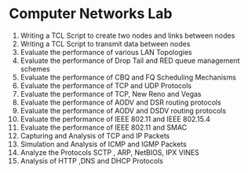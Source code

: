 # Computer Networks Lab
1. Writing a TCL Script to create two nodes and links between nodes
2. Writing a TCL Script to transmit data between nodes
3. Evaluate the performance of various LAN Topologies
4. Evaluate the performance of Drop Tail and RED queue management schemes
5. Evaluate the performance of CBQ and FQ Scheduling Mechanisms
6. Evaluate the performance of TCP and UDP Protocols
7. Evaluate the performance of TCP, New Reno and Vegas
8. Evaluate the performance of AODV and DSR routing protocols
9. Evaluate the performance of AODV and DSDV routing protocols
10. Evaluate the performance of IEEE 802.11 and IEEE 802.15.4
11. Evaluate the performance of IEEE 802.11 and SMAC
12. Capturing and Analysis of TCP and IP Packets
13. Simulation and Analysis of ICMP and IGMP Packets
14. Analyze the Protocols SCTP , ARP, NetBIOS, IPX VINES
15. Analysis of HTTP ,DNS and DHCP Protocols 
